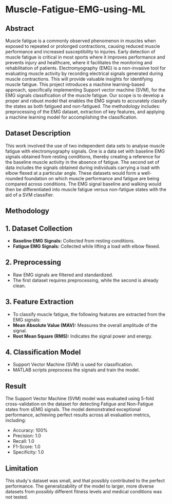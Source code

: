 # Muscle-Fatigue-EMG-using-ML
## Abstract
Muscle fatigue is a commonly observed phenomenon in muscles when exposed to repeated or prolonged contractions, causing reduced muscle performance and increased susceptibility to injuries. Early detection of muscle fatigue is critical in most sports where it improves performance and prevents injury and healthcare, where it facilitates the monitoring and rehabilitation of patients. Electromyography (EMG) is a non-invasive tool for evaluating muscle activity by recording electrical signals generated during muscle contractions. This will provide valuable insights for identifying muscle fatigue. This project introduces a machine learning-based approach, specifically implementing Support vector machine (SVM), for the EMG signals classification of the muscle fatigue. Our scope is to develop a proper and robust model that enables the EMG signals to accurately classify the states as both fatigued and non-fatigued. The methodology includes: preprocessing of the EMG dataset, extraction of key features, and applying a machine learning model for accomplishing the classification. 

## Dataset Description
This work involved the use of two independent data sets to analyse muscle fatigue with electromyography signals. One is a data set with baseline EMG signals obtained from resting conditions, thereby creating a reference for the baseline muscle activity in the absence of fatigue. The second set of data includes the signals obtained during individuals carrying a load with elbow flexed at a particular angle. These datasets would form a well-rounded foundation on which muscle performance and fatigue are being compared across conditions. The EMG signal baseline and walking would then be differentiated into muscle fatigue versus non-fatigue states with the aid of a SVM classifier.

## Methodology
## 1. Dataset Collection  
- **Baseline EMG Signals:** Collected from resting conditions.  
- **Fatigue EMG Signals:** Collected while lifting a load with elbow flexed.  

## 2. Preprocessing  
- Raw EMG signals are filtered and standardized.  
- The first dataset requires preprocessing, while the second is already clean.

## 3. Feature Extraction
- To classify muscle fatigue, the following features are extracted from the EMG signals:  
- **Mean Absolute Value (MAV):** Measures the overall amplitude of the signal.  
- **Root Mean Square (RMS):** Indicates the signal power and energy.
  
## 4. Classification Model  
- Support Vector Machine (SVM) is used for classification.  
- MATLAB scripts preprocess the signals and train the model.

## Result
The Support Vector Machine (SVM) model was evaluated using 5-fold cross-validation on the dataset for detecting Fatigue and Non-Fatigue states from sEMG signals. The model demonstrated exceptional performance, achieving perfect results across all evaluation metrics, including:
- Accuracy: 100%
- Precision: 1.0
- Recall: 1.0
- F1-Score: 1.0
- Specificity: 1.0

## Limitation
This study's dataset was small, and that possibly contributed to the perfect performance. The generalizability of the model to larger, more diverse datasets from possibly different fitness levels and medical conditions was not tested.


